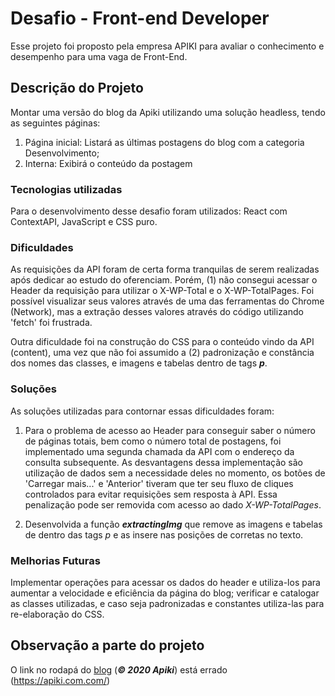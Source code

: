 # Desafio - Front-end Developer
 Esse projeto foi proposto pela empresa APIKI para avaliar o conhecimento e desempenho para uma vaga de Front-End.

## Descrição do Projeto

Montar uma versão do blog da Apiki utilizando uma solução headless, tendo as seguintes páginas:

1. Página inicial: Listará as últimas postagens do blog com a categoria Desenvolvimento;
2. Interna: Exibirá o conteúdo da postagem

### Tecnologias utilizadas

Para o desenvolvimento desse desafio foram utilizados: React com ContextAPI, JavaScript e CSS puro.

### Dificuldades

As requisições da API foram de certa forma tranquilas de serem realizadas após dedicar ao estudo do oferenciam. Porém, (1) não consegui acessar o Header da requisição para utilizar o X-WP-Total e o X-WP-TotalPages. Foi possível visualizar seus valores através de uma das ferramentas do Chrome (Network), mas a extração desses valores através do código utilizando 'fetch' foi frustrada.

Outra dificuldade foi na construção do CSS para o conteúdo vindo da API (content), uma vez que não foi assumido a (2) padronização e constância dos nomes das classes, e imagens e tabelas dentro de tags ***p***.


### Soluções

As soluções utilizadas para contornar essas dificuldades foram:

1. Para o problema de acesso ao Header para conseguir saber o número de páginas totais, bem como o número total de postagens, foi implementado uma segunda chamada da API com o endereço da consulta subsequente. As desvantagens dessa implementação são utilização de dados sem a necessidade deles no momento, os botões de 'Carregar mais...' e 'Anterior' tiveram que ter seu fluxo de cliques controlados para evitar requisições sem resposta à API. Essa penalização pode ser removida com acesso ao dado _X-WP-TotalPages_.

2. Desenvolvida a função ***extractingImg*** que remove as imagens e tabelas de dentro das tags *p* e as insere nas posições de corretas no texto.

### Melhorias Futuras

Implementar operações para acessar os dados do header e utiliza-los para aumentar a velocidade e eficiência da página do blog; verificar e catalogar as classes utilizadas, e caso seja padronizadas e constantes utiliza-las para re-elaboração do CSS.

## Observação a parte do projeto

O link no rodapá do [blog](https://blog.apiki.com/desenvolvimento/) (***© 2020 Apiki***) está errado (https://apiki.com.com/)
